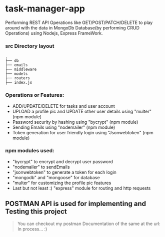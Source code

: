 # task-manager-app
Performing REST API Operations like GET/POST/PATCH/DELETE to play around with the data in MongoDb Database(by performing CRUD Operations) using Nodejs, Express FrameWork.

### src Directory layout
    .
    ├── db
    ├── emails
    ├── middleware
    ├── models
    ├── routers
    ├── index.js

### Operations or Features:
- ADD/UPDATE/DELETE for tasks and user account
- UPLOAD a profile pic and UPDATE other user details  using "multer"       (npm module)
- Password security by hashing                        using "bycrypt"      (npm module)
- Sending Emails                                      using "nodemailer"   (npm module)
- Token generation for user friendly login            using "Jsonwebtoken" (npm module)

### npm modules used:
- "bycrypt" to encrypt and decrypt user password
- "nodemailer" to sendEmails
- "jsonwebtoken" to generate a token for each login
- "mongodb" and "mongoose" for database
- "multer" for customizing the profile pic features
- Last but not least :) "express" module for routing and http requests


## POSTMAN API is used for implementing and Testing this project
> You can checkout my postman Documentation of the same at the url: In process...  :)
